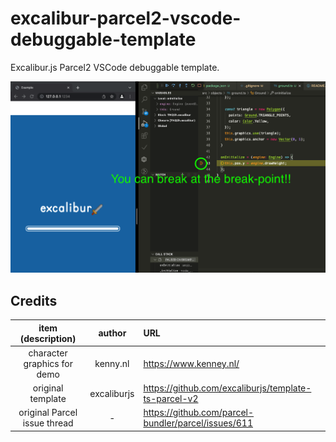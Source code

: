 # excalibur-parcel2-vscode-debuggable-template

Excalibur.js Parcel2 VSCode debuggable template.

![debug](./imgs/debug.png)

## Credits

|      item (description)      |   author    | URL                                                    |
| :--------------------------: | :---------: | :----------------------------------------------------- |
| character graphics for demo  |  kenny.nl   | <https://www.kenney.nl/>                               |
|      original template       | excaliburjs | <https://github.com/excaliburjs/template-ts-parcel-v2> |
| original Parcel issue thread |      -      | <https://github.com/parcel-bundler/parcel/issues/611>  |
